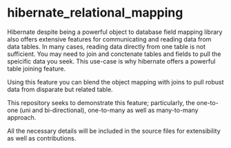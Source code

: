 # hibernate_relational_mapping

Hibernate despite being a powerful object to database field mapping library also offers extensive features for communicating and reading data from data tables.
In many cases, reading data directly from one table is not sufficient. You may need to join and conctenate tables and fields to pull the speicific data you seek. This use-case is why hibernate offers a powerful table joining feature.

Using this feature you can blend the object mapping with joins to pull robust data from disparate but related table.

This repository seeks to demonstrate this feature; particularly, the one-to-one (uni and bi-directional), one-to-many as well as many-to-many approach.

All the necessary details will be included in the source files for extensibility as well as contributions.
